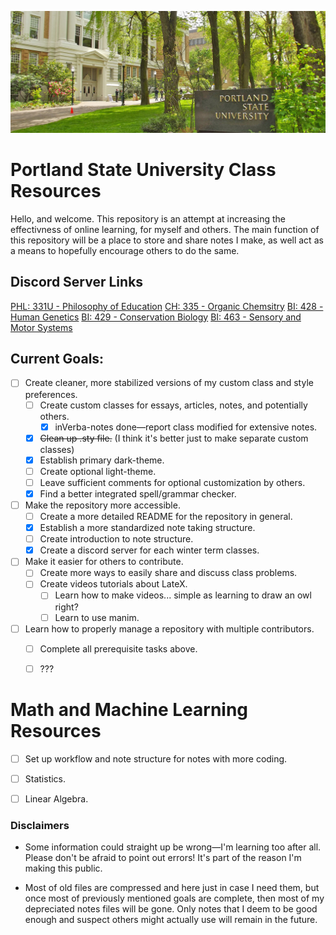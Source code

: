 <p align="center">
  <img src="https://github.com/cullyn-inverba/notes/blob/master/misc/psu.jpg">
</p>

# Portland State University Class Resources
Hello, and welcome. This repository is an attempt at increasing the effectivness of online learning, for myself and others. The main function of this repository will be a place to store and share notes I make, as well act as a means to hopefully encourage others to do the same.

## Discord Server Links
[PHL: 331U - Philosophy of Education](https://discord.gg/FwJzW8WGAS)
[CH: 335 - Organic Chemsitry](https://discord.gg/MDR7ze9p2m)
[BI: 428 - Human Genetics](https://discord.gg/JHGNjnSdbB)
[BI: 429 - Conservation Biology](https://discord.gg/r7jkUHNC6b)
[BI: 463 - Sensory and Motor Systems](https://discord.gg/PSTgxwwJ2N)

## Current Goals:
- [ ] Create cleaner, more stabilized versions of my custom class and style preferences.
    - [ ] Create custom classes for essays, articles, notes, and potentially others.
        - [x] inVerba-notes done&mdash;report class modified for extensive notes.
    - [x] ~~Clean up .sty file.~~ (I think it's better just to make separate custom classes)
    - [x] Establish primary dark-theme.
    - [ ] Create optional light-theme.
    - [ ] Leave sufficient comments for optional customization by others.
    - [x] Find a better integrated spell/grammar checker.
- [ ] Make the repository more accessible.
    - [ ] Create a more detailed README for the repository in general.
    - [x] Establish a more standardized note taking structure.
    - [ ] Create introduction to note structure.
    - [x] Create a discord server for each winter term classes.
- [ ] Make it easier for others to contribute.
    - [ ] Create more ways to easily share and discuss class problems.
    - [ ] Create videos tutorials about LateX.
        - [ ] Learn how to make videos... simple as learning to draw an owl right?
        - [ ] Learn to use manim.
- [ ] Learn how to properly manage a repository with multiple contributors.
    - [ ] Complete all prerequisite tasks above.
    - [ ] ???


# Math and Machine Learning Resources

- [ ] Set up workflow and note structure for notes with more coding.
- [ ] Statistics.
- [ ] Linear Algebra.


### Disclaimers

* Some information could straight up be wrong&mdash;I'm learning too after all. Please don't be afraid to point out errors! It's part of the reason I'm making this public. 

* Most of old files are compressed and here just in case I need them, but once most of previously mentioned goals are complete, then most of my depreciated notes files will be gone. Only notes that I deem to be good enough and suspect others might actually use will remain in the future.
